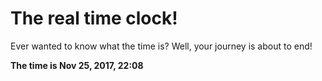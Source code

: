 # The real time clock!

Ever wanted to know what the time is? Well, your journey is about to end!

**The time is Nov 25, 2017, 22:08**